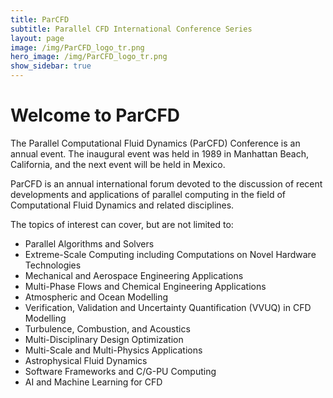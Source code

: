 ```yaml
---
title: ParCFD
subtitle: Parallel CFD International Conference Series
layout: page
image: /img/ParCFD_logo_tr.png
hero_image: /img/ParCFD_logo_tr.png
show_sidebar: true
---
```


# Welcome to ParCFD

The Parallel Computational Fluid Dynamics (ParCFD) Conference is an annual event. The inaugural event was held in 1989 in Manhattan Beach, California, and the next event will be held in Mexico.

ParCFD is an annual international forum devoted to the discussion of recent developments and applications of parallel computing in the field of Computational Fluid Dynamics and related disciplines. 

The topics of interest can cover, but are not limited to:

* Parallel Algorithms and Solvers
* Extreme-Scale Computing including Computations on Novel Hardware Technologies
* Mechanical and Aerospace Engineering Applications
* Multi-Phase Flows and Chemical Engineering Applications
* Atmospheric and Ocean Modelling
* Verification, Validation and Uncertainty Quantification (VVUQ) in CFD Modelling
* Turbulence, Combustion, and Acoustics
* Multi-Disciplinary Design Optimization
* Multi-Scale and Multi-Physics Applications
* Astrophysical Fluid Dynamics
* Software Frameworks and C/G-PU Computing
* AI and Machine Learning for CFD
